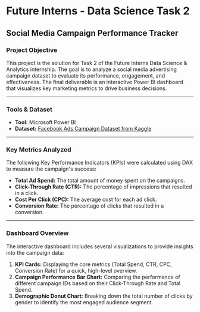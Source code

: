 # Future Interns - Data Science Task 2

## Social Media Campaign Performance Tracker

### Project Objective
This project is the solution for Task 2 of the Future Interns Data Science & Analytics internship. The goal is to analyze a social media advertising campaign dataset to evaluate its performance, engagement, and effectiveness. The final deliverable is an interactive Power BI dashboard that visualizes key marketing metrics to drive business decisions.

---

### Tools & Dataset
* **Tool:** Microsoft Power BI
* **Dataset:** [Facebook Ads Campaign Dataset from Kaggle](https://www.kaggle.com/datasets/loveall/facebook-ads-campaigns)

---

### Key Metrics Analyzed
The following Key Performance Indicators (KPIs) were calculated using DAX to measure the campaign's success:
* **Total Ad Spend:** The total amount of money spent on the campaigns.
* **Click-Through Rate (CTR):** The percentage of impressions that resulted in a click.
* **Cost Per Click (CPC):** The average cost for each ad click.
* **Conversion Rate:** The percentage of clicks that resulted in a conversion.

---

### Dashboard Overview
The interactive dashboard includes several visualizations to provide insights into the campaign data:
1.  **KPI Cards:** Displaying the core metrics (Total Spend, CTR, CPC, Conversion Rate) for a quick, high-level overview.
2.  **Campaign Performance Bar Chart:** Comparing the performance of different campaign IDs based on their Click-Through Rate and Total Spend.
3.  **Demographic Donut Chart:** Breaking down the total number of clicks by gender to identify the most engaged audience segment.
